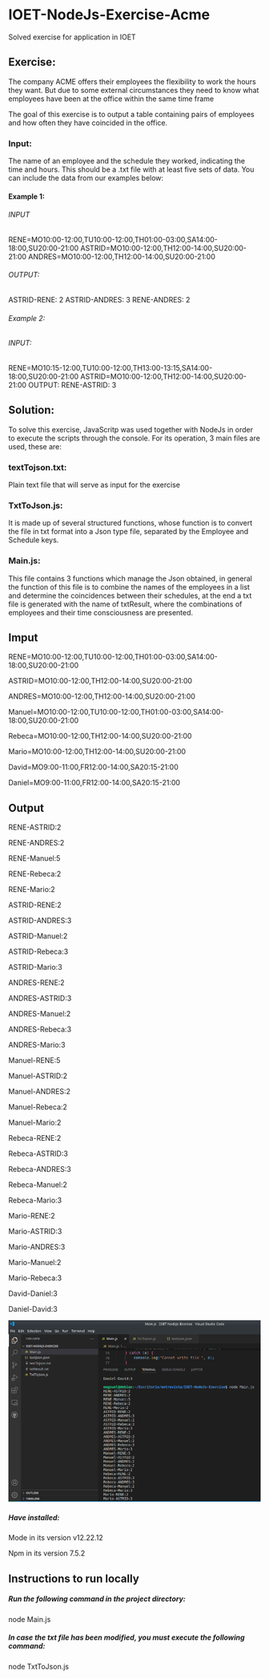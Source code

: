 # IOET-NodeJs-Exercise-Acme

Solved exercise for application in IOET

## Exercise:
The company ACME offers their employees the flexibility to work the hours they want. But due to some external circumstances they need to know what employees have been at the office within the same time frame

The goal of this exercise is to output a table containing pairs of employees and how often they have coincided in the office.

### Input:
The name of an employee and the schedule they worked, indicating the time and hours. This should be a .txt file with at least five sets of data. You can include the data from our examples below:

#### Example 1:
###### INPUT
RENE=MO10:00-12:00,TU10:00-12:00,TH01:00-03:00,SA14:00-18:00,SU20:00-21:00
ASTRID=MO10:00-12:00,TH12:00-14:00,SU20:00-21:00
ANDRES=MO10:00-12:00,TH12:00-14:00,SU20:00-21:00
###### OUTPUT:
ASTRID-RENE: 2
ASTRID-ANDRES: 3
RENE-ANDRES: 2
###### Example 2:
###### INPUT:
RENE=MO10:15-12:00,TU10:00-12:00,TH13:00-13:15,SA14:00-18:00,SU20:00-21:00
ASTRID=MO10:00-12:00,TH12:00-14:00,SU20:00-21:00
OUTPUT:
RENE-ASTRID: 3 

## Solution:
To solve this exercise, JavaScritp was used together with NodeJs in order to execute the scripts through the console. For its operation, 3 main files are used, these are:
### textTojson.txt:
Plain text file that will serve as input for the exercise
### TxtToJson.js:
It is made up of several structured functions, whose function is to convert the file in txt format into a Json type file, separated by the Employee and Schedule keys.
### Main.js:
This file contains 3 functions which manage the Json obtained, in general the function of this file is to combine the names of the employees in a list and determine the coincidences between their schedules, at the end a txt file is generated with the name of txtResult, where the combinations of employees and their time consciousness are presented.
## Imput
RENE=MO10:00-12:00,TU10:00-12:00,TH01:00-03:00,SA14:00-18:00,SU20:00-21:00

ASTRID=MO10:00-12:00,TH12:00-14:00,SU20:00-21:00

ANDRES=MO10:00-12:00,TH12:00-14:00,SU20:00-21:00

Manuel=MO10:00-12:00,TU10:00-12:00,TH01:00-03:00,SA14:00-18:00,SU20:00-21:00

Rebeca=MO10:00-12:00,TH12:00-14:00,SU20:00-21:00

Mario=MO10:00-12:00,TH12:00-14:00,SU20:00-21:00

David=MO9:00-11:00,FR12:00-14:00,SA20:15-21:00

Daniel=MO9:00-11:00,FR12:00-14:00,SA20:15-21:00
## Output
RENE-ASTRID:2

RENE-ANDRES:2

RENE-Manuel:5

RENE-Rebeca:2

RENE-Mario:2

ASTRID-RENE:2

ASTRID-ANDRES:3

ASTRID-Manuel:2

ASTRID-Rebeca:3

ASTRID-Mario:3

ANDRES-RENE:2

ANDRES-ASTRID:3

ANDRES-Manuel:2

ANDRES-Rebeca:3

ANDRES-Mario:3

Manuel-RENE:5

Manuel-ASTRID:2

Manuel-ANDRES:2

Manuel-Rebeca:2

Manuel-Mario:2

Rebeca-RENE:2

Rebeca-ASTRID:3

Rebeca-ANDRES:3

Rebeca-Manuel:2

Rebeca-Mario:3

Mario-RENE:2

Mario-ASTRID:3

Mario-ANDRES:3

Mario-Manuel:2

Mario-Rebeca:3

David-Daniel:3

Daniel-David:3

![Image text](https://github.com/magnuel14/IOET-NodeJs-Exercise-Acme/blob/main/Result.png)

##### Have installed:
Mode in its version v12.22.12

Npm in its version 7.5.2
## Instructions to run locally
##### Run the following command in the project directory:
node Main.js
##### In case the txt file has been modified, you must execute the following command:
node TxtToJson.js

